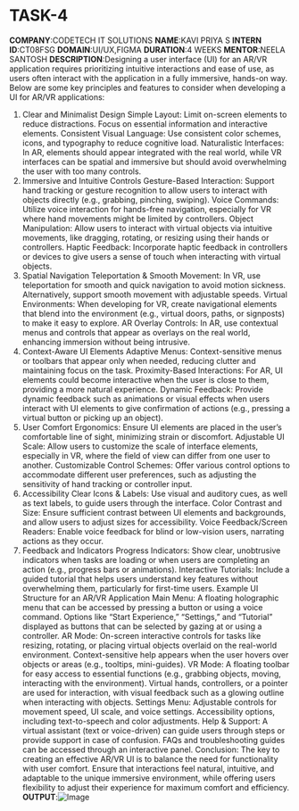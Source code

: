 # TASK-4
**COMPANY**:CODETECH IT SOLUTIONS
**NAME**:KAVI PRIYA S
**INTERN ID**:CT08FSG
**DOMAIN**:UI/UX,FIGMA
**DURATION**:4 WEEKS
**MENTOR**:NEELA SANTOSH
**DESCRIPTION**:Designing a user interface (UI) for an AR/VR application requires prioritizing intuitive interactions and ease of use, as users often interact with the application in a fully immersive, hands-on way. Below are some key principles and features to consider when developing a UI for AR/VR applications:

1. Clear and Minimalist Design
Simple Layout: Limit on-screen elements to reduce distractions. Focus on essential information and interactive elements.
Consistent Visual Language: Use consistent color schemes, icons, and typography to reduce cognitive load.
Naturalistic Interfaces: In AR, elements should appear integrated with the real world, while VR interfaces can be spatial and immersive but should avoid overwhelming the user with too many controls.
2. Immersive and Intuitive Controls
Gesture-Based Interaction: Support hand tracking or gesture recognition to allow users to interact with objects directly (e.g., grabbing, pinching, swiping).
Voice Commands: Utilize voice interaction for hands-free navigation, especially for VR where hand movements might be limited by controllers.
Object Manipulation: Allow users to interact with virtual objects via intuitive movements, like dragging, rotating, or resizing using their hands or controllers.
Haptic Feedback: Incorporate haptic feedback in controllers or devices to give users a sense of touch when interacting with virtual objects.
3. Spatial Navigation
Teleportation & Smooth Movement: In VR, use teleportation for smooth and quick navigation to avoid motion sickness. Alternatively, support smooth movement with adjustable speeds.
Virtual Environments: When developing for VR, create navigational elements that blend into the environment (e.g., virtual doors, paths, or signposts) to make it easy to explore.
AR Overlay Controls: In AR, use contextual menus and controls that appear as overlays on the real world, enhancing immersion without being intrusive.
4. Context-Aware UI Elements
Adaptive Menus: Context-sensitive menus or toolbars that appear only when needed, reducing clutter and maintaining focus on the task.
Proximity-Based Interactions: For AR, UI elements could become interactive when the user is close to them, providing a more natural experience.
Dynamic Feedback: Provide dynamic feedback such as animations or visual effects when users interact with UI elements to give confirmation of actions (e.g., pressing a virtual button or picking up an object).
5. User Comfort
Ergonomics: Ensure UI elements are placed in the user’s comfortable line of sight, minimizing strain or discomfort.
Adjustable UI Scale: Allow users to customize the scale of interface elements, especially in VR, where the field of view can differ from one user to another.
Customizable Control Schemes: Offer various control options to accommodate different user preferences, such as adjusting the sensitivity of hand tracking or controller input.
6. Accessibility
Clear Icons & Labels: Use visual and auditory cues, as well as text labels, to guide users through the interface.
Color Contrast and Size: Ensure sufficient contrast between UI elements and backgrounds, and allow users to adjust sizes for accessibility.
Voice Feedback/Screen Readers: Enable voice feedback for blind or low-vision users, narrating actions as they occur.
7. Feedback and Indicators
Progress Indicators: Show clear, unobtrusive indicators when tasks are loading or when users are completing an action (e.g., progress bars or animations).
Interactive Tutorials: Include a guided tutorial that helps users understand key features without overwhelming them, particularly for first-time users.
Example UI Structure for an AR/VR Application
Main Menu:
A floating holographic menu that can be accessed by pressing a button or using a voice command.
Options like “Start Experience,” “Settings,” and “Tutorial” displayed as buttons that can be selected by gazing at or using a controller.
AR Mode:
On-screen interactive controls for tasks like resizing, rotating, or placing virtual objects overlaid on the real-world environment.
Context-sensitive help appears when the user hovers over objects or areas (e.g., tooltips, mini-guides).
VR Mode:
A floating toolbar for easy access to essential functions (e.g., grabbing objects, moving, interacting with the environment).
Virtual hands, controllers, or a pointer are used for interaction, with visual feedback such as a glowing outline when interacting with objects.
Settings Menu:
Adjustable controls for movement speed, UI scale, and voice settings.
Accessibility options, including text-to-speech and color adjustments.
Help & Support:
A virtual assistant (text or voice-driven) can guide users through steps or provide support in case of confusion.
FAQs and troubleshooting guides can be accessed through an interactive panel.
Conclusion:
The key to creating an effective AR/VR UI is to balance the need for functionality with user comfort. Ensure that interactions feel natural, intuitive, and adaptable to the unique immersive environment, while offering users flexibility to adjust their experience for maximum comfort and efficiency.
**OUTPUT**:![Image](https://github.com/user-attachments/assets/bb090fbd-62ca-4eb0-877a-6aeac315fec5)
